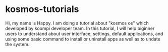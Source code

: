 # kosmos-tutorials

Hi, my name is Happy. I am doing a tutorial about "kosmos os" which developed by koompi developer team. In this tutorial, I will help biginner users to understand about user interface, settings, default applications, and using some basic command to install or uninstall apps as well as to undate the system.
